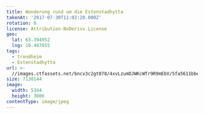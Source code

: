 ```yaml
---
title: Wanderung rund um die Estenstadhytta
takenAt: '2017-07-30T11:02:20.000Z'
rotation: 0
license: Attribution-NoDerivs License
geo:
  lat: 63.394952
  lng: 10.487855
tags:
  - trondheim
  - Estenstadhytta
url: >-
  //images.ctfassets.net/bncv3c2gt878/4xvLzumDJWKcWTr9R9mEbV/5fa5611bbedd02fd4af9e6ef7a56ad91/wanderung-rund-um-die-estenstadhytta_36131670211_o
size: 7130144
image:
  width: 5344
  height: 3006
contentType: image/jpeg
---
```


